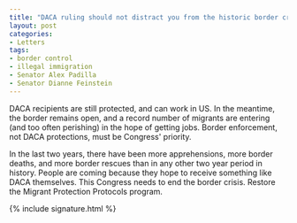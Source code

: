 ```yaml
---
title: "DACA ruling should not distract you from the historic border crisis"
layout: post
categories:
- Letters
tags:
- border control
- illegal immigration
- Senator Alex Padilla
- Senator Dianne Feinstein
---
```


DACA recipients are still protected, and can work in US. In the meantime, the border remains open, and a record number of migrants are entering (and too often perishing) in the hope of getting jobs. Border enforcement, not DACA protections, must be Congress' priority.

In the last two years, there have been more apprehensions, more border deaths, and more border rescues than in any other two year period in history. People are coming because they hope to receive something like DACA themselves. This Congress needs to end the border crisis. Restore the Migrant Protection Protocols program.

{% include signature.html %}
